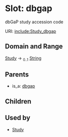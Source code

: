 
# Slot: dbgap


dbGaP study accession code

URI: [include:Study_dbgap](https://w3id.org/include/Study_dbgap)


## Domain and Range

[Study](Study.md) &#8594;  <sub>0..1</sub> [String](types/String.md)

## Parents

 *  is_a: [dbgap](dbgap.md)

## Children


## Used by

 * [Study](Study.md)
